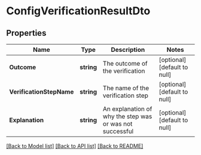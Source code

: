 # ConfigVerificationResultDto

## Properties
Name | Type | Description | Notes
------------ | ------------- | ------------- | -------------
**Outcome** | **string** | The outcome of the verification | [optional] [default to null]
**VerificationStepName** | **string** | The name of the verification step | [optional] [default to null]
**Explanation** | **string** | An explanation of why the step was or was not successful | [optional] [default to null]

[[Back to Model list]](../README.md#documentation-for-models) [[Back to API list]](../README.md#documentation-for-api-endpoints) [[Back to README]](../README.md)


